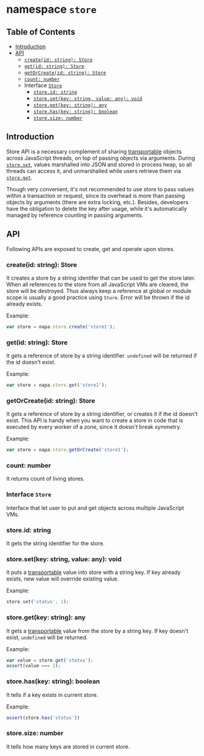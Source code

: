 # namespace `store`

## Table of Contents
- [Introduction](#intro)
- [API](#api)
    - [`create(id: string): Store`](#create)
    - [`get(id: string): Store`](#get)
    - [`getOrCreate(id: string): Store`](#getorcreate)
    - [`count: number`](#count)
    - Interface [`Store`](#store)
        - [`store.id: string`](#store-id)
        - [`store.set(key: string, value: any): void`](#store-set)
        - [`store.get(key: string): any`](#store-get)
        - [`store.has(key: string): boolean`](#store-has)
        - [`store.size: number`](#store-size)

## <a name="intro"></a> Introduction
Store API is a necessary complement of sharing [transportable](transport.md#transportable-types) objects across JavaScript threads, on top of passing objects via arguments. During [`store.set`](#store-set), values marshalled into JSON and stored in process heap, so all threads can access it, and unmarshalled while users retrieve them via [`store.get`](#store-get).

Though very convenient, it's not recommended to use store to pass values within a transaction or request, since its overhead is more than passing objects by arguments (there are extra locking, etc.). Besides, developers have the obligation to delete the key after usage, while it's automatically managed by reference counting in passing arguments.

## <a name="api"></a> API
Following APIs are exposed to create, get and operate upon stores.

### <a name="create"></a> create(id: string): Store
It creates a store by a string identifer that can be used to get the store later. When all references to the store from all JavaScript VMs are cleared, the store will be destroyed. Thus always keep a reference at global or module scope is usually a good practice using `Store`. Error will be thrown if the id already exists.

Example:
```js
var store = napa.store.create('store1');
```
### <a name="get"></a> get(id: string): Store
It gets a reference of store by a string identifier. `undefined` will be returned if the id doesn't exist. 

Example:
```js
var store = napa.store.get('store1');
```

### <a name="getorcreate"></a> getOrCreate(id: string): Store
It gets a reference of store by a string identifier, or creates it if the id doesn't exist. This API is handy when you want to create a store in code that is executed by every worker of a zone, since it doesn't break symmetry.

Example:
```js
var store = napa.store.getOrCreate('store1');
```
### <a name="count"></a> count: number
It returns count of living stores.

### <a name="store"></a> Interface `Store`
Interface that let user to put and get objects across multiple JavaScript VMs.

### <a name="store-id"></a> store.id: string
It gets the string identifier for the store.

### <a name="store-set"></a> store.set(key: string, value: any): void
It puts a [transportable](transport.md#transportable-types) value into store with a string key. If key already exists, new value will override existing value.

Example:
```js
store.set('status', 1);
```
### <a name="store-get"></a> store.get(key: string): any
It gets a [transportable](transportable.md#transportable-types) value from the store by a string key. If key doesn't exist, `undefined` will be returned.

Example:
```js
var value = store.get('status');
assert(value === 1);
```
### <a name="store-has"></a> store.has(key: string): boolean
It tells if a key exists in current store.

Example:
```js
assert(store.has('status'))
```

### <a name="store-size"></a> store.size: number
It tells how many keys are stored in current store.
